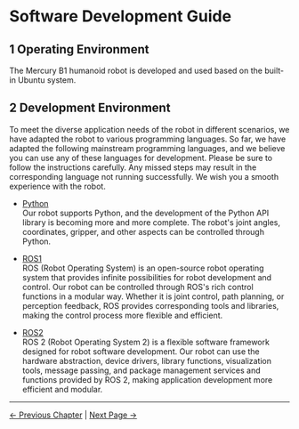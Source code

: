 # Software Development Guide

## 1 Operating Environment

The Mercury B1 humanoid robot is developed and used based on the built-in Ubuntu system.

## 2 Development Environment

To meet the diverse application needs of the robot in different scenarios, we have adapted the robot to various programming languages. So far, we have adapted the following mainstream programming languages, and we believe you can use any of these languages for development. Please be sure to follow the instructions carefully. Any missed steps may result in the corresponding language not running successfully. We wish you a smooth experience with the robot.

- [Python](./6.1-Python/README.md)<br>
  Our robot supports Python, and the development of the Python API library is becoming more and more complete. The robot's joint angles, coordinates, gripper, and other aspects can be controlled through Python.<br>

- [ROS1](./6.2-ROS1/README.md)<br>
  ROS (Robot Operating System) is an open-source robot operating system that provides infinite possibilities for robot development and control. Our robot can be controlled through ROS's rich control functions in a modular way. Whether it is joint control, path planning, or perception feedback, ROS provides corresponding tools and libraries, making the control process more flexible and efficient.</br>
- [ROS2](./6.3-ROS2/README.md)<br>
  ROS 2 (Robot Operating System 2) is a flexible software framework designed for robot software development. Our robot can use the hardware abstraction, device drivers, library functions, visualization tools, message passing, and package management services and functions provided by ROS 2, making application development more efficient and modular.</br>
<!-- - [Communication](./5.4-DevelopmentBasedOnCommunicationProtocolPackage//5.4.1-CommunicationDoc.md)<br>
  If you have some understanding of information theory, coding, and robot communication functions, then you should understand that all communication originates from data transmission. To facilitate user operation of the robot, we have opened a communication protocol based on serial communication. You can use a serial assistant or encapsulate it in any programming language you are familiar with to control the robot. -->

---

[← Previous Chapter](../4-FirstInstallAndUse/README.md) | [Next Page →](../6-SDKDevelopment/6.1-Python/README.md)